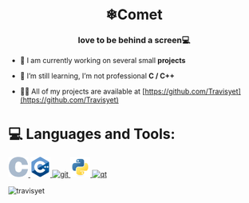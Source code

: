 <h1 align="center">❄Comet</h1>
<h3 align="center">love to be behind a screen💻</h3>

- 🔭 I am currently working on several small **projects**

- 🌱 I’m still learning, I’m not professional **C / C++**

- 👨‍💻 All of my projects are available at [https://github.com/Travisyet](https://github.com/Travisyet)
<p align="left">
</p>

# 💻 Languages and Tools:

<p align="left"> <a href="https://www.cprogramming.com/" target="_blank" rel="noreferrer"> <img src="https://raw.githubusercontent.com/devicons/devicon/master/icons/c/c-original.svg" alt="c" width="40" height="40"/> </a> <a href="https://www.w3schools.com/cpp/" target="_blank" rel="noreferrer"> <img src="https://raw.githubusercontent.com/devicons/devicon/master/icons/cplusplus/cplusplus-original.svg" alt="cplusplus" width="40" height="40"/> </a> <a href="https://git-scm.com/" target="_blank" rel="noreferrer"> <img src="https://www.vectorlogo.zone/logos/git-scm/git-scm-icon.svg" alt="git" width="40" height="40"/> </a> <a href="https://www.python.org" target="_blank" rel="noreferrer"> <img src="https://raw.githubusercontent.com/devicons/devicon/master/icons/python/python-original.svg" alt="python" width="40" height="40"/> </a> <a href="https://www.qt.io/" target="_blank" rel="noreferrer"> <img src="https://upload.wikimedia.org/wikipedia/commons/0/0b/Qt_logo_2016.svg" alt="qt" width="40" height="40"/> </a> </p>
<p><img align="center" src="https://github-readme-stats.vercel.app/api/top-langs?username=travisyet&show_icons=true&locale=en&layout=compact" alt="travisyet" /></p>


